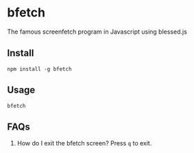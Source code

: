 # bfetch

The famous screenfetch program in Javascript using blessed.js

## Install

```
npm install -g bfetch
```

## Usage

```
bfetch
```

## FAQs

1. How do I exit the bfetch screen?
Press `q` to exit.
